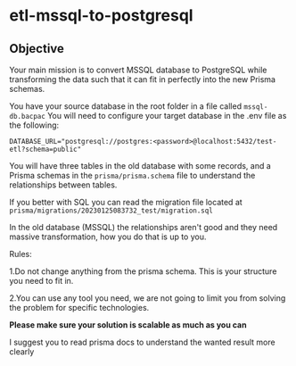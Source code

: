 # etl-mssql-to-postgresql

## Objective

Your main mission is to convert MSSQL database to PostgreSQL while transforming the data such that
it can fit in perfectly into the new Prisma schemas.

You have your source database in the root folder in a file called `mssql-db.bacpac`
You will need to configure your target database in the .env file as the following:

    DATABASE_URL="postgresql://postgres:<password>@localhost:5432/test-etl?schema=public"

You will have three tables in the old database with some records, and a Prisma schemas in the `prisma/prisma.schema` file
to understand the relationships between tables.

If you better with SQL you can read the migration file located at `prisma/migrations/20230125083732_test/migration.sql`

In the old database (MSSQL) the relationships aren't good and they need massive transformation, how you do that is up to you.

Rules:

1.Do not change anything from the prisma schema. This is your structure you need to fit in.

2.You can use any tool you need, we are not going to limit you from solving the problem for specific technologies.

**Please make sure your solution is scalable as much as you can**

I suggest you to read prisma docs to understand the wanted result more clearly
